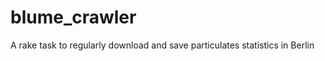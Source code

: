 blume_crawler
=============

A rake task to regularly download and save particulates statistics in Berlin
